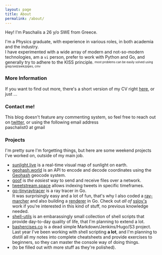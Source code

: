 ```yaml
---
layout: page
title: About
permalink: /about/
---
```



Hey! I'm Paschalis a 26 y/o SWE from Greece.

I'm a Physics graduate, with experience in various roles, in both academia and the industry.    
I have experimented with a wide array of modern and not-so-modern technologies, am a `vi` person, prefer to work with Python and Go, and generally try to adhere to the KISS principle. <sup><sub>most problems can be easily solved using grep/sed/awk/pipes, cmv</sub></sup>

### More Information
If you want to find out more, there's a short version of my CV right [here](https://github.com/tpaschalis/tpaschalis.github.io/blob/master/TsiliasCVShort.pdf), or just ...

### Contact me!
This blog doesn't feature any commenting system, so feel free to reach out on [twitter](http://twitter.com/tpaschalis_), or using the following email address    
paschalist0 at gmail


### Projects
I'm pretty sure I'm forgetting things, but here are some weekend projects I've worked on, outside of my main job.

* [sunlight.live](https://sunlight.live) is a real-time visual map of sunlight on earth.   
* [geohash.world](http://geohash.world) is an API to encode and decode coordinates using the [Geohash](https://www.youtube.com/watch?v=UaMzra18TD8) geocode system.  
* [goof](https://github.com/tpaschalis/goof) is *the easiest* way to send and receive files over a network.  
* [tweetstream.space](http://tweetstream.space/) allows indexing tweets in specific timeframes.  
* [go-tinyraytracer](https://github.com/tpaschalis/go-tinyraytracer) is a ray tracer in Go.    
It was surprisingly easy and a lot of fun, that's why I also coded a [ray-marcher](https://github.com/tpaschalis/go-tinykaboom) and also building a [renderer](https://github.com/tpaschalis/go-tinyrenderer) in Go. Check out *all of* [ssloy's](https://github.com/ssloy) work if you're interested in this kind of stuff, no previous knowledge needed.
* [shell-utils](https://github.com/tpaschalis/shell-utils) is an embarassingly small collection of shell scripts that provide day-to-day quality of life, that I'm planning to extend a lot.
* [bashercises.co](http://bashercises.co/) is a dead simple Markdown/Jenkins/Hugo/S3 project. Last year I've been working with shell scripting **a lot**, and I'm planning to distill all my notes into complete cheatsheets and provide exercises to beginners, so they can master the console way of doing things.
* (to be filled out with more stuff as they're polished).
